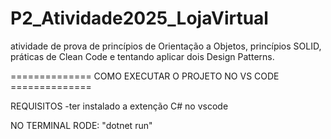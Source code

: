 # P2_Atividade2025_LojaVirtual
atividade de prova de princípios de Orientação a Objetos, princípios SOLID, práticas de Clean Code e tentando aplicar dois Design Patterns.

==============  COMO EXECUTAR O PROJETO NO VS CODE ==============

REQUISITOS
-ter instalado a extenção C# no vscode

NO TERMINAL RODE: "dotnet run"


